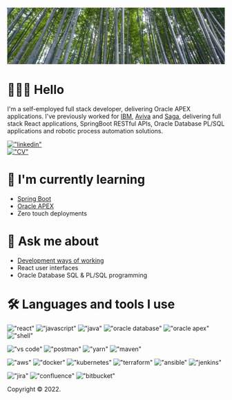 <!-- markdownlint-disable MD025 MD033 MD041 -->
!["arashiyama"](arashiyama.jpeg)

# 👨🏻‍💻 Hello

I'm a self-employed full stack developer, delivering Oracle APEX applications. I've previously worked for [IBM](https://www.ibm.com/), [Aviva](https://www.aviva.co.uk/) and [Saga](https://www.saga.co.uk/insurance), delivering full stack React applications, SpringBoot RESTful APIs, Oracle Database PL/SQL applications and robotic process automation solutions.

[!["linkedin"](https://img.shields.io/badge/-Connect-grey?style=social&logo=linkedin)](https://www.linkedin.com/in/ojwmitchell)\
[!["CV"](https://img.shields.io/badge/-CV-grey?style=social&logo=docusign)](CV_Oliver-Mitchell.pdf)

# 🌱 I'm currently learning

* [Spring Boot](https://github.com/ojwm/java-api-rest)
* [Oracle APEX](https://github.com/ojwm/oracle-apex)
* Zero touch deployments

# 💬 Ask me about

* [Development ways of working](https://github.com/ojwm/developer-handbook)
* React user interfaces
* Oracle Database SQL & PL/SQL programming

# 🛠 Languages and tools I use

!["react"](https://img.shields.io/badge/-React-grey?style=flat-square&logo=react&logoColor=lightskyblue)
!["javascript"](https://img.shields.io/badge/-JavaScript-grey?style=flat-square&logo=javascript&logoColor=lightskyblue)
!["java"](https://img.shields.io/badge/-Java-grey?style=flat-square&logo=openjdk&logoColor=lightskyblue)
!["oracle database"](https://img.shields.io/badge/-Oracle%20Database-grey?style=flat-square&logo=oracle&logoColor=lightskyblue)
!["oracle apex"](https://img.shields.io/badge/-Oracle%20APEX-grey?style=flat-square&logo=oracle&logoColor=lightskyblue)
!["shell"](https://img.shields.io/badge/-Shell-grey?style=flat-square&logo=linux&logoColor=lightskyblue)

!["vs code"](https://img.shields.io/badge/-VS%20Code-grey?style=flat-square&logo=visualstudiocode&logoColor=lightskyblue)
!["postman"](https://img.shields.io/badge/-Postman-grey?style=flat-square&logo=postman&logoColor=lightskyblue)
!["yarn"](https://img.shields.io/badge/-Yarn-grey?style=flat-square&logo=yarn&logoColor=lightskyblue)
!["maven"](https://img.shields.io/badge/-Maven-grey?style=flat-square&logo=apachemaven&logoColor=lightskyblue)

!["aws"](https://img.shields.io/badge/-AWS-grey?style=flat-square&logo=amazonaws&logoColor=lightskyblue)
!["docker"](https://img.shields.io/badge/-Docker-grey?style=flat-square&logo=docker&logoColor=lightskyblue)
!["kubernetes"](https://img.shields.io/badge/-Kubernetes-grey?style=flat-square&logo=kubernetes&logoColor=lightskyblue)
!["terraform"](https://img.shields.io/badge/-Terraform-grey?style=flat-square&logo=terraform&logoColor=lightskyblue)
!["ansible"](https://img.shields.io/badge/-Ansible-grey?style=flat-square&logo=ansible&logoColor=lightskyblue)
!["jenkins"](https://img.shields.io/badge/-Jenkins-grey?style=flat-square&logo=jenkins&logoColor=lightskyblue)

!["jira"](https://img.shields.io/badge/-Jira-grey?style=flat-square&logo=jira&logoColor=lightskyblue)
!["confluence"](https://img.shields.io/badge/-Confluence-grey?style=flat-square&logo=confluence&logoColor=lightskyblue)
!["bitbucket"](https://img.shields.io/badge/-Bitbucket-grey?style=flat-square&logo=bitbucket&logoColor=lightskyblue)

Copyright © 2022.
